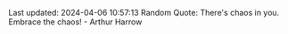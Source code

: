 Last updated: 2024-04-06 10:57:13
Random Quote: There's chaos in you. Embrace the chaos! - Arthur Harrow